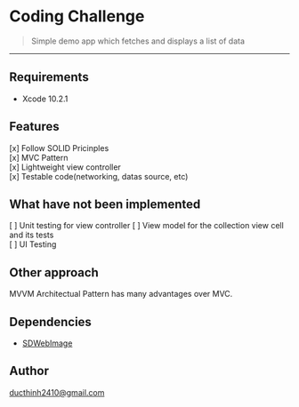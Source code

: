 # Coding Challenge
> Simple demo app which fetches and displays a list of data
----

## Requirements
* Xcode 10.2.1

## Features
[x] Follow SOLID Pricinples   
[x] MVC Pattern  
[x] Lightweight view controller  
[x] Testable code(networking, datas source, etc)  
  
## What have not been implemented
[ ] Unit testing for view controller 
[ ] View model for the collection view cell and its tests  
[ ] UI Testing  

## Other approach
MVVM Architectual Pattern has many advantages over MVC.

## Dependencies
- [SDWebImage](https://github.com/SDWebImage/SDWebImage)  

## Author
<ducthinh2410@gmail.com>
